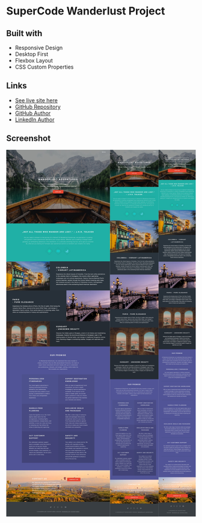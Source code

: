 # SuperCode Wanderlust Project

## Built with

- Responsive Design
- Desktop First
- Flexbox Layout
- CSS Custom Properties

## Links

- [See live site here](https://thomaserdmenger.github.io/superCode-Wanderlust-Project)
- [GitHub Repository](https://github.com/thomaserdmenger/superCode-Wanderlust-Project)
- [GitHub Author](https://github.com/thomaserdmenger)
- [LinkedIn Author](https://www.linkedin.com/in/thomaserdmenger/)

## Screenshot

![](./assets/images/screenshot_new.jpg)
